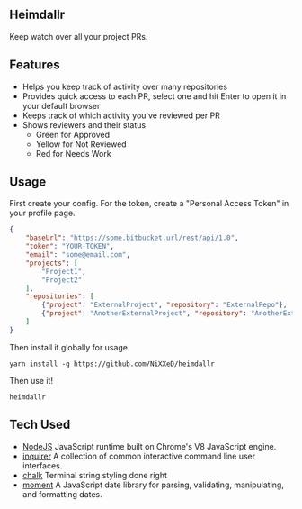 Heimdallr
---

Keep watch over all your project PRs.

Features
---
* Helps you keep track of activity over many repositories
* Provides quick access to each PR, select one and hit Enter to open it in your default browser
* Keeps track of which activity you've reviewed per PR
* Shows reviewers and their status
  * Green for Approved
  * Yellow for Not Reviewed
  * Red for Needs Work

Usage
---

First create your config. For the token, create a "Personal Access Token" in your profile page.

```json
{
    "baseUrl": "https://some.bitbucket.url/rest/api/1.0",
    "token": "YOUR-TOKEN",
    "email": "some@email.com",
    "projects": [
        "Project1",
        "Project2"
    ],
    "repositories": [
        {"project": "ExternalProject", "repository": "ExternalRepo"},
        {"project": "AnotherExternalProject", "repository": "AnotherExternalRepo"}
    ]
}
```

Then install it globally for usage.
```
yarn install -g https://github.com/NiXXeD/heimdallr
```

Then use it!
```
heimdallr
```

Tech Used
---
* [NodeJS](https://github.com/nodejs) JavaScript runtime built on Chrome's V8 JavaScript engine.
* [inquirer](https://github.com/SBoudrias/Inquirer.js) A collection of common interactive command line user interfaces.
* [chalk](https://github.com/chalk/chalk) Terminal string styling done right
* [moment](https://github.com/moment/moment/) A JavaScript date library for parsing, validating, manipulating, and formatting dates.
